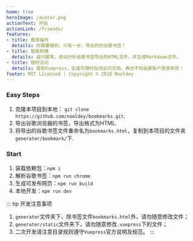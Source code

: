 ```yaml
---
home: true
heroImage: /avatar.png
actionText: 开始
actionLink: /friends/
features:
- title: 极简操作
  details: 你需要做的，只有一步，导出你的谷歌书签！
- title: 智能转换
  details: 运行脚本，自动分析谷歌书签导出的HTML文件，并生成Markdown文件。
- title: 随时访问
  details: 借助Vuepress，生成可随时在线访问文档，再也不怕谷歌账户登录失败！
footer: MIT Licensed | Copyright © 2018 Nooldey
---
```


### Easy Steps

1. 克隆本项目到本地： `git clone https://github.com/nooldey/bookmarks.git`.
2. 导出谷歌浏览器的书签，导出格式为HTML.
3. 将导出的谷歌书签文件重命名为`bookmarks.html`，复制到本项目的文件夹`generater/bookmark/`下.

### Start

1. 装载依赖包：`npm i`
2. 解析谷歌书签：`npm run chrome`
3. 生成可发布网页：`npm run build`
4. 本地开发：`npm run dev`


::: tip 开发注意事项
1. `generater`文件夹下，除书签文件`bookmarks.html`外，请勿随意修改文件；
2. `generater/static`文件夹下，请勿随意修改`.vuepress`下的文件；
3. 二次开发请注意目录规则遵守`Vuepress`官方说明及规范。
:::
